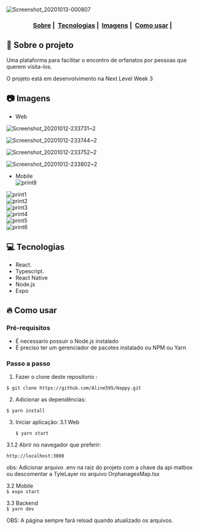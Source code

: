 ![Screenshot_20201013-000807](https://user-images.githubusercontent.com/56769013/95810833-408f2100-0ce8-11eb-9bfc-c020d4edca98.png)

<h3 align="center">
  <a href="#dog-sobre-o-projeto">Sobre</a>&nbsp;|&nbsp;
  <a href="#computer-tecnologias">Tecnologias</a>&nbsp;|&nbsp;
  <a href="#camera-imagens">Imagens</a>&nbsp;|&nbsp;
  <a href="#fire-como-usar">Como usar</a>&nbsp;|&nbsp;
</h3>


## :dog: Sobre o projeto

Uma plataforma para facilitar o encontro de orfanatos por pessoas que querem visita-los.

O projeto está em desenvolvimento na Next Level Week 3


## :camera: Imagens

- Web

![Screenshot_20201012-233731~2](https://user-images.githubusercontent.com/56769013/95809110-5d295a00-0ce4-11eb-83ce-9eb4c80729f4.png)
  
![Screenshot_20201012-233744~2](https://user-images.githubusercontent.com/56769013/95809147-7f22dc80-0ce4-11eb-83f5-4f519df1e33b.png)
  
![Screenshot_20201012-233752~2](https://user-images.githubusercontent.com/56769013/95809263-c1e4b480-0ce4-11eb-978a-807aae53af48.png)
  
![Screenshot_20201012-233802~2](https://user-images.githubusercontent.com/56769013/95809269-c5783b80-0ce4-11eb-91fd-851a2c37fe56.png)  

- Mobile  
![print8](https://user-images.githubusercontent.com/56769013/96171949-0a29ef80-0efc-11eb-9b09-6a552f03b761.png)  

![print1](https://user-images.githubusercontent.com/56769013/96171920-0302e180-0efc-11eb-926f-71b34fd4322d.png)  
![print2](https://user-images.githubusercontent.com/56769013/96171929-04cca500-0efc-11eb-880a-e7b3097c51f8.png)  
![print3](https://user-images.githubusercontent.com/56769013/96171933-06966880-0efc-11eb-956a-00ddeee9728c.png)  
![print4](https://user-images.githubusercontent.com/56769013/96171937-072eff00-0efc-11eb-9e52-274884307632.png)  
![print5](https://user-images.githubusercontent.com/56769013/96171939-07c79580-0efc-11eb-917f-7ac083ce6ac0.png)  
![print6](https://user-images.githubusercontent.com/56769013/96171942-08602c00-0efc-11eb-907d-4aa79973c42b.png)  

  
## :computer: Tecnologias

- React. 
- Typescript. 
- React Native
- Node.js
- Expo

## :fire: Como usar

### Pré-requisitos
  - É necessario possuir o Node.js instalado
  - É preciso ter um gerenciador de pacotes instalado ou NPM ou Yarn
 
### Passo a passo

1. Fazer o clone deste repositorio :
````
$ git clone https://github.com/Aline595/Happy.git
````

2. Adicionar as dependências:
````
$ yarn install
````

3. Iniciar aplicação:
  3.1 Web  
    ````
    $ yarn start
    ````
  3.1.2 Abrir no navegador que preferir:  

    http://localhost:3000    
    
  obs: Adicionar arquivo .env na raiz do projeto com a chave da api matbox ou descomentar a TyleLayer no arquivo OrphanagesMap.tsx  

  3.2 Mobile  
    ````
    $ expo start
    ````

  3.3 Backend   
    ```
    $ yarn dev
    ```

 OBS: A página sempre fará reload quando atualizado os arquivos.<br />


